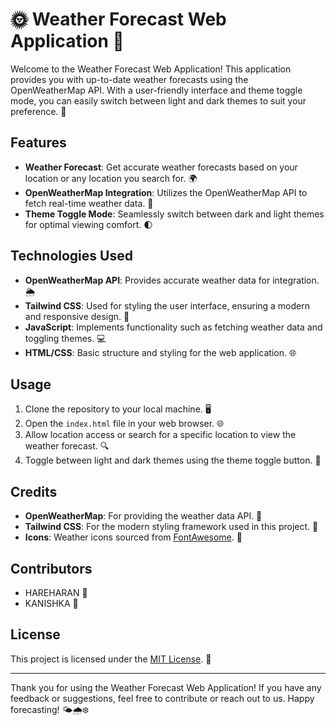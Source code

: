 # 🌞 Weather Forecast Web Application 🌈

Welcome to the Weather Forecast Web Application! This application provides you with up-to-date weather forecasts using the OpenWeatherMap API. With a user-friendly interface and theme toggle mode, you can easily switch between light and dark themes to suit your preference. 🎉

## Features
- **Weather Forecast**: Get accurate weather forecasts based on your location or any location you search for. 🌍
- **OpenWeatherMap Integration**: Utilizes the OpenWeatherMap API to fetch real-time weather data. 📡
- **Theme Toggle Mode**: Seamlessly switch between dark and light themes for optimal viewing comfort. 🌓

## Technologies Used
- **OpenWeatherMap API**: Provides accurate weather data for integration. 🌦️
- **Tailwind CSS**: Used for styling the user interface, ensuring a modern and responsive design. 🎨
- **JavaScript**: Implements functionality such as fetching weather data and toggling themes. 💻
- **HTML/CSS**: Basic structure and styling for the web application. 🌐

## Usage
1. Clone the repository to your local machine. 🖥️
2. Open the `index.html` file in your web browser. 🌐
3. Allow location access or search for a specific location to view the weather forecast. 🔍
4. Toggle between light and dark themes using the theme toggle button. 🌙

## Credits
- **OpenWeatherMap**: For providing the weather data API. 🙌
- **Tailwind CSS**: For the modern styling framework used in this project. 🎉
- **Icons**: Weather icons sourced from [FontAwesome](https://fontawesome.com/). 🌟

## Contributors
- HAREHARAN 🚀
- KANISHKA 🌟

## License
This project is licensed under the [MIT License](LICENSE). 📝

---

Thank you for using the Weather Forecast Web Application! If you have any feedback or suggestions, feel free to contribute or reach out to us. Happy forecasting! 🌤️🌧️❄️
